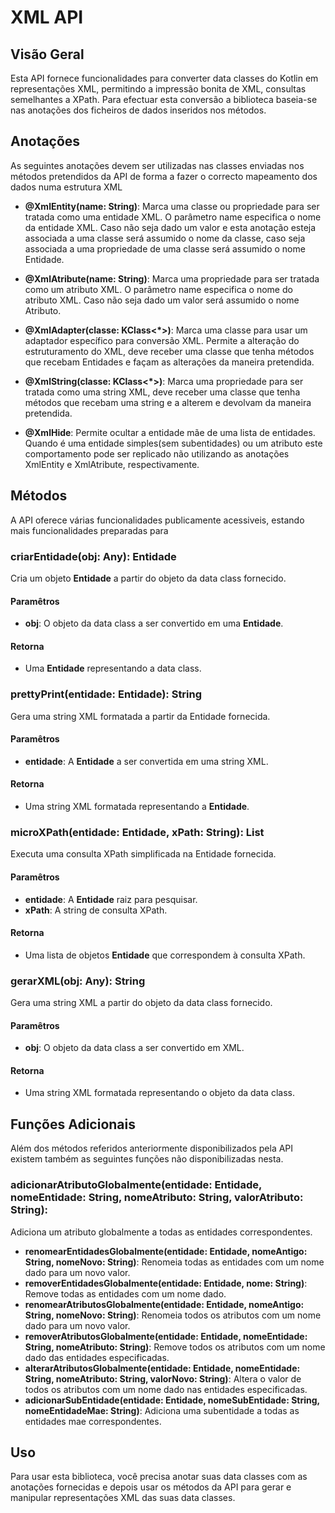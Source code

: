 # XML API

## Visão Geral
Esta API fornece funcionalidades para converter data classes do Kotlin em representações XML, permitindo a impressão bonita de XML, consultas semelhantes a XPath. Para efectuar esta conversão a biblioteca baseia-se nas anotações dos ficheiros de dados inseridos nos métodos.

## Anotações
As seguintes anotações devem ser utilizadas nas classes enviadas nos métodos pretendidos da API de forma a fazer o correcto mapeamento dos dados numa estrutura XML

* <strong>@XmlEntity(name: String)</strong>:
  Marca uma classe ou propriedade para ser tratada como uma entidade XML. O parâmetro name especifica o nome da entidade XML. Caso não seja dado um valor e esta anotação esteja associada a uma classe será assumido o nome da classe, caso seja associada a uma propriedade de uma classe será assumido o nome Entidade.

* <strong>@XmlAtribute(name: String)</strong>:
  Marca uma propriedade para ser tratada como um atributo XML. O parâmetro name especifica o nome do atributo XML. Caso não seja dado um valor será assumido o nome Atributo.

* <strong>@XmlAdapter(classe: KClass<*>)</strong>:
  Marca uma classe para usar um adaptador específico para conversão XML. Permite a alteração do estruturamento do XML, deve receber uma classe que tenha métodos que recebam Entidades e façam as alterações da maneira pretendida.

* <strong>@XmlString(classe: KClass<*>)</strong>:
  Marca uma propriedade para ser tratada como uma string XML, deve receber uma classe que tenha métodos que recebam uma string e a alterem e devolvam da maneira pretendida.

* <strong>@XmlHide</strong>:
Permite ocultar a entidade mãe de uma lista de entidades. Quando é uma entidade simples(sem subentidades) ou um atributo este comportamento pode ser replicado não utilizando as anotações XmlEntity e XmlAtribute, respectivamente.

## Métodos

A API oferece várias funcionalidades publicamente acessiveis, estando mais funcionalidades preparadas para 

### criarEntidade(obj: Any): Entidade

Cria um objeto <strong>Entidade</strong> a partir do objeto da data class fornecido.

#### Paramêtros

* <strong>obj</strong>: O objeto da data class a ser convertido em uma <strong>Entidade</strong>.

#### Retorna

* Uma <strong>Entidade</strong> representando a data class.

### prettyPrint(entidade: Entidade): String

Gera uma string XML formatada a partir da Entidade fornecida.

#### Paramêtros
* <strong>entidade</strong>: A <strong>Entidade</strong> a ser convertida em uma string XML.
#### Retorna
* Uma string XML formatada representando a <strong>Entidade</strong>.

### microXPath(entidade: Entidade, xPath: String): List<Entidade>

Executa uma consulta XPath simplificada na Entidade fornecida.

#### Paramêtros
* <strong>entidade</strong>: A <strong>Entidade</strong> raiz para pesquisar.
* <strong>xPath</strong>: A string de consulta XPath.
#### Retorna

* Uma lista de objetos <strong>Entidade</strong> que correspondem à consulta XPath.

### gerarXML(obj: Any): String

Gera uma string XML a partir do objeto da data class fornecido.

#### Paramêtros

* <strong>obj</strong>: O objeto da data class a ser convertido em XML.

#### Retorna

* Uma string XML formatada representando o objeto da data class.

## Funções Adicionais

Além dos métodos referidos anteriormente disponibilizados pela API existem também as seguintes funções não disponibilizadas nesta.

### adicionarAtributoGlobalmente(entidade: Entidade, nomeEntidade: String, nomeAtributo: String, valorAtributo: String):
Adiciona um atributo globalmente a todas as entidades correspondentes.

* <strong>renomearEntidadesGlobalmente(entidade: Entidade, nomeAntigo: String, nomeNovo: String)</strong>:
Renomeia todas as entidades com um nome dado para um novo valor.
* <strong>removerEntidadesGlobalmente(entidade: Entidade, nome: String)</strong>:
Remove todas as entidades com um nome dado.
* <strong>renomearAtributosGlobalmente(entidade: Entidade, nomeAntigo: String, nomeNovo: String)</strong>:
Renomeia todos os atributos com um nome dado para um novo valor.
* <strong>removerAtributosGlobalmente(entidade: Entidade, nomeEntidade: String, nomeAtributo: String)</strong>:
Remove todos os atributos com um nome dado das entidades especificadas.
* <strong>alterarAtributosGlobalmente(entidade: Entidade, nomeEntidade: String, nomeAtributo: String, valorNovo: String)</strong>:
Altera o valor de todos os atributos com um nome dado nas entidades especificadas.
* <strong>adicionarSubEntidade(entidade: Entidade, nomeSubEntidade: String, nomeEntidadeMae: String)</strong>:
Adiciona uma subentidade a todas as entidades mae correspondentes.

## Uso

Para usar esta biblioteca, você precisa anotar suas data classes com as anotações fornecidas e depois usar os métodos da API para gerar e manipular representações XML das suas data classes.